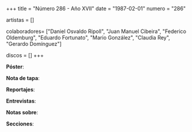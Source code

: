+++
title = "Número 286 - Año XVII"
date = "1987-02-01"
numero = "286"

artistas = []

colaboradores= ["Daniel Osvaldo Ripoll", "Juan Manuel Cibeira", "Federico Oldemburg", "Eduardo Fortunato", "Mario González", "Claudia Rey", "Gerardo Domínguez"]

discos = []
+++

**Póster**: 

**Nota de tapa**: 

**Reportajes**: 

**Entrevistas**: 

**Notas sobre**:

**Secciones**:
